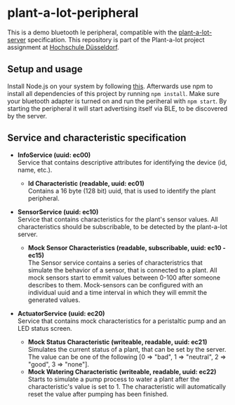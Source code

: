 # plant-a-lot-peripheral

This is a demo bluetooth le peripheral, compatible with the [plant-a-lot-server](https://github.com/danepod/plant-a-lot-server) specification.
This repository is part of the Plant-a-lot project assignment at [Hochschule Düsseldorf](http://www.hs-duesseldorf.de/).

## Setup and usage
Install Node.js on your system by following [this](https://nodejs.org/en/download/package-manager/).
Afterwards use npm to install all dependencies of this project by running ```npm install```. Make sure your bluetooth adapter is turned on and run the periheral with ```npm start```.
By starting the peripheral it will start advertising itself via BLE, to be discovered by the server.
## Service and characteristic specification
* **InfoService (uuid: ec00)** <br>
  Service that contains descriptive attributes for identifying the device (id, name, etc.).
  * **Id Characteristic (readable, uuid: ec01)** <br>
  Contains a 16 byte (128 bit) uuid, that is used to identify the plant peripheral.

* **SensorService (uuid: ec10)** <br>
  Service that contains characteristics for the plant's sensor values. All characteristics should be subscribable, to be detected by the plant-a-lot server.
  * **Mock Sensor Characteristics (readable, subscribable, uuid: ec10 - ec15)** <br>
  The Sensor service contains a series of characteristrics that simulate the behavior of a sensor, that is connected to a plant. 
  All mock sensors start to emmit values between 0-100 after someone describes to them. Mock-sensors can be configured with an individual uuid 
  and a time interval in which they will emmit the generated values.

* **ActuatorService (uuid: ec20)** <br>
  Service that contains mock characteristics for a peristaltic pump and an LED status screen.
  * **Mock Status Characteristic (writeable, readable, uuid: ec21)** <br>
  Simulates the current status of a plant, that can be set by the server. The value can be one of the following [0 => "bad", 1 => "neutral", 2 => "good", 3 => "none"].
  * **Mock Watering Characteristic (writeable, readable, uuid: ec22)** <br>
  Starts to simulate a pump process to water a plant after the characteristic's value is set to 1. The characteristic will automatically reset the value after pumping has been finished.
